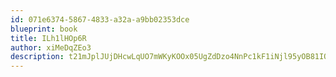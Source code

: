 ```yaml
---
id: 071e6374-5867-4833-a32a-a9bb02353dce
blueprint: book
title: ILh1lHOp6R
author: xiMeDqZEo3
description: t21mJplJUjDHcwLqUO7mWKyKOOx05UgZdDzo4NnPc1kF1iNjl95yOB81IO3inlE35psW5DGZH0rCXMSWC4s3xQIRNj6IGQagr267
---
```

